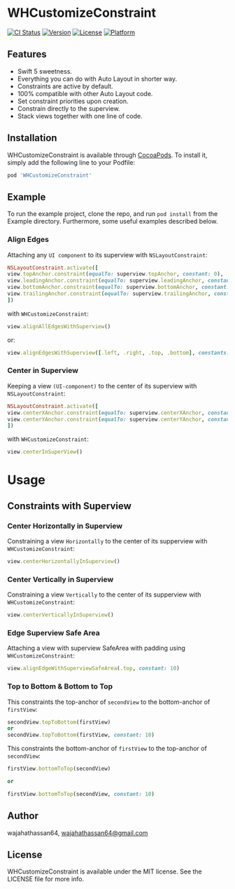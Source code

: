 # WHCustomizeConstraint

[![CI Status](https://img.shields.io/travis/wajahathassan64/WHCustomizeConstraint.svg?style=flat)](https://travis-ci.org/wajahathassan64/WHCustomizeConstraint)
[![Version](https://img.shields.io/cocoapods/v/WHCustomizeConstraint.svg?style=flat)](https://cocoapods.org/pods/WHCustomizeConstraint)
[![License](https://img.shields.io/cocoapods/l/WHCustomizeConstraint.svg?style=flat)](https://cocoapods.org/pods/WHCustomizeConstraint)
[![Platform](https://img.shields.io/cocoapods/p/WHCustomizeConstraint.svg?style=flat)](https://cocoapods.org/pods/WHCustomizeConstraint)


## Features
<ul>
<li>Swift 5 sweetness.</li>
<li>Everything you can do with Auto Layout in shorter way.</li>
<li>Constraints are active by default.</li>
<li>100% compatible with other Auto Layout code.</li>
<li>Set constraint priorities upon creation.</li>
<li>Constrain directly to the superview.</li>
<li>Stack views together with one line of code.</li>
</ul>

## Installation

WHCustomizeConstraint is available through [CocoaPods](https://cocoapods.org). To install
it, simply add the following line to your Podfile:

```ruby
pod 'WHCustomizeConstraint'
```

## Example

To run the example project, clone the repo, and run `pod install` from the Example directory. Furthermore, some useful examples described below.

### Align Edges

Attaching any `UI component` to its superview with `NSLayoutConstraint`:

```ruby
NSLayoutConstraint.activate([
view.topAnchor.constraint(equalTo: superview.topAnchor, constant: 0),
view.leadingAnchor.constraint(equalTo: superview.leadingAnchor, constant: 0),
view.bottomAnchor.constraint(equalTo: superview.bottomAnchor, constant: 0),
view.trailingAnchor.constraint(equalTo: superview.trailingAnchor, constant: 0)
])
```

with `WHCustomizeConstraint`:

```ruby
view.alignAllEdgesWithSuperview()
```

or:

```ruby
view.alignEdgesWithSuperview([.left, .right, .top, .bottom], constants: [0,0,0,0]) 
```
### Center in Superview

Keeping a view `(UI-component)` to the center of its superview with `NSLayoutConstraint`:

```ruby
NSLayoutConstraint.activate([
view.centerXAnchor.constraint(equalTo: superview.centerXAnchor, constant: 0)
view.centerYAnchor.constraint(equalTo: superview.centerYAnchor, constant: 0)
])
```

with `WHCustomizeConstraint`:

```ruby
view.centerInSuperView()
```

# Usage 

## Constraints with Superview

### Center Horizontally in Superview

Constraining a view `Horizontally` to the center of its supperview with `WHCustomizeConstraint`:

```ruby
view.centerHorizontallyInSuperview()
```

### Center Vertically in Superview

Constraining a view `Vertically` to the center of its supperview with `WHCustomizeConstraint`:

```ruby
view.centerVerticallyInSuperview()
```

### Edge Superview Safe Area

Attaching a view with superview SafeArea with padding using `WHCustomizeConstraint`:

```ruby
view.alignEdgeWithSuperviewSafeArea(.top, constant: 10)
```

### Top to Bottom & Bottom to Top

This constraints the top-anchor of `secondView` to the bottom-anchor of `firstView`:

```ruby
secondView.topToBottom(firstView)
or
secondView.topToBottom(firstView, constant: 10)
```
This constraints the bottom-anchor of `firstView` to the top-anchor of `secondView`:

```ruby
firstView.bottomToTop(secondView)

or

firstView.bottomToTop(secondView, constant: 10)
```

## Author

wajahathassan64, wajahathassan64@gmail.com

## License

WHCustomizeConstraint is available under the MIT license. See the LICENSE file for more info.
